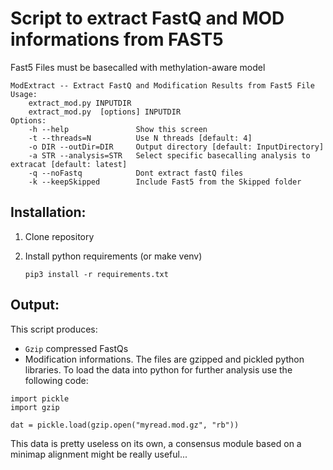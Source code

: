 # Script to extract FastQ and MOD informations from FAST5

Fast5 Files must be basecalled with methylation-aware model

```
ModExtract -- Extract FastQ and Modification Results from Fast5 File
Usage:  
    extract_mod.py INPUTDIR
    extract_mod.py  [options] INPUTDIR
Options:
    -h --help               Show this screen
    -t --threads=N          Use N threads [default: 4]
    -o DIR --outDir=DIR     Output directory [default: InputDirectory]
    -a STR --analysis=STR   Select specific basecalling analysis to extracat [default: latest]
    -q --noFastq            Dont extract fastQ files
    -k --keepSkipped        Include Fast5 from the Skipped folder
```

## Installation:

1) Clone repository
2) Install python requirements (or make venv)

    `pip3 install -r requirements.txt`

## Output:

This script produces:

- `Gzip` compressed FastQs
- Modification informations. The files are gzipped and pickled python libraries. To load the data into python for further analysis use the following code:

 ```
 import pickle
 import gzip
 
 dat = pickle.load(gzip.open("myread.mod.gz", "rb"))
 ```
 
 This data is pretty useless on its own, a consensus module based on a minimap alignment might be really useful...
